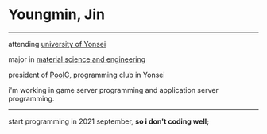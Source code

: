 # Youngmin, Jin
---

attending [university of Yonsei](https://www.yonsei.ac.kr/sc/)

major in [material science and engineering](https://mse.yonsei.ac.kr/mse/index.do)

president of [PoolC](https://poolc.org/), programming club in Yonsei

i'm working in game server programming and application server programming.

---
start programming in 2021 september, **so i don't coding well;**


<!---
jimmy0006/jimmy0006 is a ✨ special ✨ repository because its `README.md` (this file) appears on your GitHub profile.
You can click the Preview link to take a look at your changes.
--->
